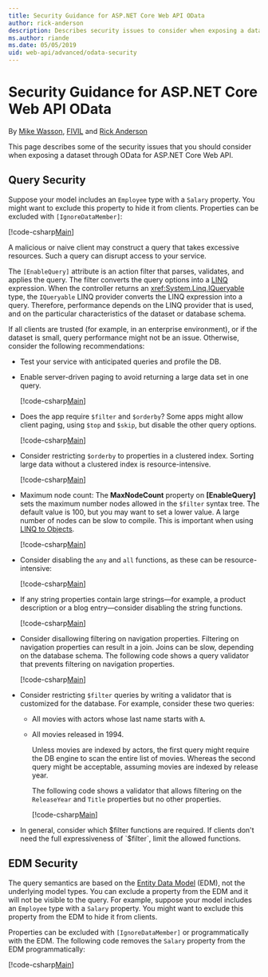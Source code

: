 ```yaml
---
title: Security Guidance for ASP.NET Core Web API OData
author: rick-anderson
description: Describes security issues to consider when exposing a dataset through OData for ASP.NET Core Web API
ms.author: riande
ms.date: 05/05/2019
uid: web-api/advanced/odata-security
---
```


# Security Guidance for ASP.NET Core Web API OData

By [Mike Wasson](https://github.com/MikeWasson), [FIVIL](https://github.com/fivil)  and [Rick Anderson](https://twitter.com/RickAndMSFT)

This page describes some of the security issues that you should consider when exposing a dataset through OData for ASP.NET Core Web API.

## Query Security

Suppose your model includes an `Employee` type with a `Salary` property. You might want to exclude this property to hide it from clients. Properties can be excluded with `[IgnoreDataMember]`:

[!code-csharp[Main](odata-security/sample/ODataAPI/Models/Employee.cs?name=snippet)]

A malicious or naive client may construct a query that takes excessive resources. Such a query can disrupt access to your service.

The `[EnableQuery]` attribute is an action filter that parses, validates, and applies the query. The filter converts the query options into a [LINQ](/dotnet/csharp/linq/) expression. When the controller returns an <xref:System.Linq.IQueryable> type, the `IQueryable` LINQ provider converts the LINQ expression into a query. Therefore, performance depends on the LINQ provider that is used, and on the particular characteristics of the dataset or database schema.

<!-- This could be eventually ported.
For more information about using OData query options in ASP.NET Web API, see [Supporting OData Query Options](supporting-odata-query-options.md).
-->

If all clients are trusted (for example, in an enterprise environment), or if the dataset is small, query performance might not be an issue. Otherwise, consider the following recommendations:

- Test your service with anticipated queries and profile the DB.
- Enable server-driven paging to avoid returning a large data set in one query. <!--For more information, see [Server-Driven Paging](supporting-odata-query-options.md#server-paging). -->

    [!code-csharp[Main](odata-security/sample/ODataAPI/Controllers/ValuesController.cs?name=snippet_PageSize)]

- Does the app require `$filter` and `$orderby`? Some apps might allow client paging, using `$top` and `$skip`, but disable the other query options.

    [!code-csharp[Main](odata-security/sample/ODataAPI/Controllers/ValuesController.cs?name=snippet_AllowedQueryOptions)]

- Consider restricting `$orderby` to properties in a clustered index. Sorting large data without a clustered index is resource-intensive.

    [!code-csharp[Main](odata-security/sample/ODataAPI/Controllers/ValuesController.cs?name=snippet_AllowedOrderByProperties)]

- Maximum node count: The **MaxNodeCount** property on **[EnableQuery]** sets the maximum number nodes allowed in the `$filter` syntax tree. The default value is 100, but you may want to set a lower value. A large number of nodes can be slow to compile. This is important when using [LINQ to Objects](/dotnet/csharp/programming-guide/concepts/linq/linq-to-objects).

    [!code-csharp[Main](odata-security/sample/ODataAPI/Controllers/ValuesController.cs?name=snippet_MaxNodeCount)]
- Consider disabling the `any` and `all` functions, as these can be resource-intensive: 

    [!code-csharp[Main](odata-security/sample/ODataAPI/Controllers/ValuesController.cs?name=snippet_any)]

- If any string properties contain large strings&#8212;for example, a product description or a blog entry&#8212;consider disabling the string functions.

    [!code-csharp[Main](odata-security/sample/ODataAPI/Controllers/ValuesController.cs?name=snippet_large)]

- Consider disallowing filtering on navigation properties. Filtering on navigation properties can result in a join. Joins can be slow, depending on the database schema. The following code shows a query validator that prevents filtering on navigation properties. <!-- For more information about query validators, see [Query Validation](supporting-odata-query-options.md#query-validation). -->

    [!code-csharp[Main](odata-security/sample/ODataAPI/ODataAttribute/MyFilterNavPropQueryValidator.cs?name=snippet)]

- Consider restricting `$filter` queries by writing a validator that is customized for the database. For example, consider these two queries:

  - All movies with actors whose last name starts with `A`.
  - All movies released in 1994.

    Unless movies are indexed by actors, the first query might require the DB engine to scan the entire list of movies. Whereas the second query might be acceptable, assuming movies are indexed by release year.

    The following code shows a validator that allows filtering on the `ReleaseYear` and `Title` properties but no other properties.

    [!code-csharp[Main](odata-security/sample/ODataAPI/ODataAttribute/MyFilterQueryValidator.cs?name=snippet)]

- In general, consider which $filter functions are required. If clients don't need the full expressiveness of `$filter`, limit the allowed functions.

## EDM Security

The query semantics are based on the [Entity Data Model](https://www.odata.org/documentation/odata-version-2-0/overview/) (EDM), not the underlying model types. You can exclude a property from the EDM and it will not be visible to the query. For example, suppose your model includes an `Employee` type with a `Salary` property. You might want to exclude this property from the EDM to hide it from clients.

Properties can be excluded with `[IgnoreDataMember]` or programmatically with the EDM. The following code removes the `Salary` property from the EDM programmatically:

[!code-csharp[Main](odata-security/sample/ODataAPI/StartupEDM.cs?name=snippet)]